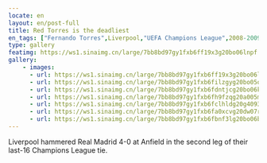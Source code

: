 ```yaml
---
locate: en
layout: en/post-full
title: Red Torres is the deadliest
en_tags: ["Fernando Torres",Liverpool,"UEFA Champions League",2008-2009]
type: gallery
featimg: https://ws1.sinaimg.cn/large/7bb8bd97gy1fxb6ff19x3g20bo06lnpf.gif
gallery:
    - images:
      - url: https://ws1.sinaimg.cn/large/7bb8bd97gy1fxb6ff19x3g20bo06lnpf.gif
      - url: https://ws1.sinaimg.cn/large/7bb8bd97gy1fxb6filzgyg20bo05o4qs.gif
      - url: https://ws1.sinaimg.cn/large/7bb8bd97gy1fxb6fdntjcg20bo06kkjn.gif
      - url: https://ws1.sinaimg.cn/large/7bb8bd97gy1fxb6fh9fzqg20a005mb2b.gif
      - url: https://ws1.sinaimg.cn/large/7bb8bd97gy1fxb6fclhldg20g4093e83.gif
      - url: https://ws1.sinaimg.cn/large/7bb8bd97gy1fxb6fa0xcvg20dw07rqv7.gif
      - url: https://ws1.sinaimg.cn/large/7bb8bd97gy1fxb6fbnf3lg20bo06bb2b.gif
---
```


Liverpool hammered Real Madrid 4-0 at Anfield in the second leg of their last-16 Champions League tie.